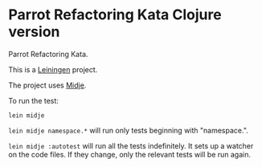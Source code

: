 Parrot Refactoring Kata Clojure version
=======================================

Parrot Refactoring Kata.

This is a [Leiningen](https://leiningen.org/) project.

The project uses [Midje](https://github.com/marick/Midje/).

To run the test:

    lein midje

`lein midje namespace.*` will run only tests beginning with "namespace.".

`lein midje :autotest` will run all the tests indefinitely. It sets up a
watcher on the code files. If they change, only the relevant tests will be
run again.
